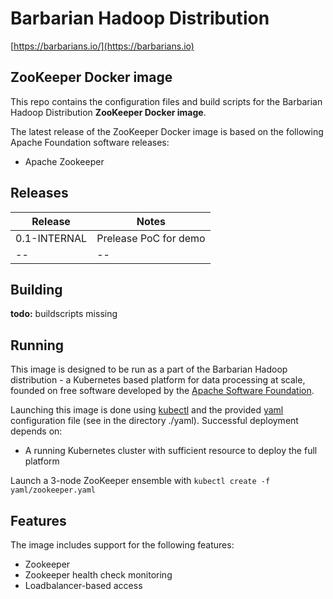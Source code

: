 # Barbarian Hadoop Distribution

[https://barbarians.io/](https://barbarians.io)

## ZooKeeper Docker image

This repo contains the configuration files and build scripts for the Barbarian Hadoop Distribution **ZooKeeper Docker image**.

The latest release of the ZooKeeper Docker image is based on the following Apache Foundation software releases:
- Apache Zookeeper

## Releases

| Release | Notes |
| -- | -- |
| 0.1-INTERNAL | Prelease PoC for demo |
| -- | -- |

## Building

**todo:** buildscripts missing

## Running

This image is designed to be run as a part of the Barbarian Hadoop distribution - a Kubernetes based platform for data processing at scale, founded on free software developed by the [Apache Software Foundation](https://www.apache.org/).

Launching this image is done using [kubectl](https://kubernetes.io/docs/tasks/tools/install-kubectl/) and the provided [yaml](http://yaml.org) configuration file (see in the directory ./yaml). Successful deployment depends on:
- A running Kubernetes cluster with sufficient resource to deploy the full platform

Launch a 3-node ZooKeeper ensemble with ```kubectl create -f yaml/zookeeper.yaml```

## Features

The image includes support for the following features:
- Zookeeper
- Zookeeper health check monitoring
- Loadbalancer-based access

